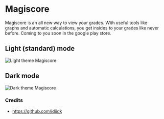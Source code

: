 # Magiscore
Magiscore is an all new way to view your grades. With useful tools like graphs and automatic calculations, you get insides to your grades like never before. 
Coming to you soon in the google play store.

## Light (standard) mode

![Light theme Magiscore](https://media.discordapp.net/attachments/588451250123833382/611649121362903051/magscore.PNG)

## Dark mode
![Dark theme Magiscore](https://media.discordapp.net/attachments/588451250123833382/611648997203116071/magiscore.PNG)

### Credits
- https://github.com/idiidk
